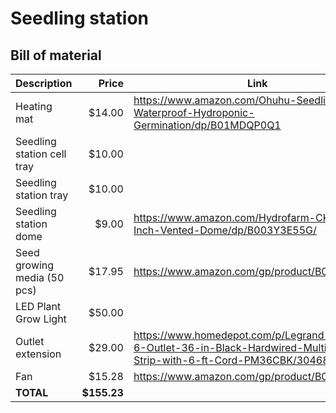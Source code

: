 # Seedling station

## Bill of material

Description | Price | Link
:-----------|------:|------
Heating mat	| $14.00 | 	https://www.amazon.com/Ohuhu-Seedling-Waterproof-Hydroponic-Germination/dp/B01MDQP0Q1
Seedling station cell tray	| $10.00 |
Seedling station tray	| $10.00 |
Seedling station dome	| $9.00 |		https://www.amazon.com/Hydrofarm-CK64081-Inch-Vented-Dome/dp/B003Y3E55G/
Seed growing media (50 pcs) |	$17.95 |	https://www.amazon.com/gp/product/B00CJIYPI4
LED Plant Grow Light |	$50.00	|
Outlet extension |	$29.00	|	https://www.homedepot.com/p/Legrand-Plugmold-6-Outlet-36-in-Black-Hardwired-Multi-Outlet-Strip-with-6-ft-Cord-PM36CBK/304683685
Fan | $15.28 |	https://www.amazon.com/gp/product/B00FXOFNVY
**TOTAL** | **$155.23** |
